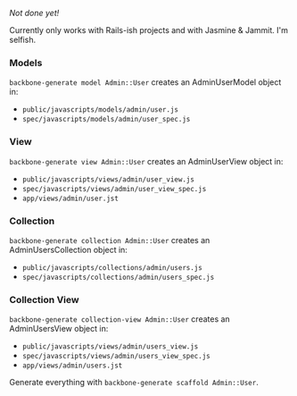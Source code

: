 *Not done yet!*

Currently only works with Rails-ish projects and with Jasmine & Jammit. I'm selfish.

### Models

`backbone-generate model Admin::User` creates an AdminUserModel object in:

* `public/javascripts/models/admin/user.js`
* `spec/javascripts/models/admin/user_spec.js`

### View

`backbone-generate view Admin::User` creates an AdminUserView object in:

* `public/javascripts/views/admin/user_view.js`
* `spec/javascripts/views/admin/user_view_spec.js`
* `app/views/admin/user.jst`

### Collection

`backbone-generate collection Admin::User` creates an AdminUsersCollection object in:

* `public/javascripts/collections/admin/users.js`
* `spec/javascripts/collections/admin/users_spec.js`

### Collection View

`backbone-generate collection-view Admin::User` creates an AdminUsersView object in:

* `public/javascripts/views/admin/users_view.js`
* `spec/javascripts/views/admin/users_view_spec.js`
* `app/views/admin/users.jst`

Generate everything with `backbone-generate scaffold Admin::User`.


